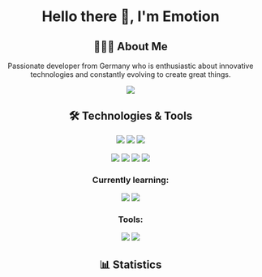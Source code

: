<h1 align="center"> Hello there 👋, I'm Emotion </h1>

<h2 align="center">🙋🏻‍♂️ About Me</h2>
<p align="center">Passionate developer from Germany who is enthusiastic about innovative technologies and constantly evolving to create great things.
</p>

<p align="center">
    <img src="https://komarev.com/ghpvc/?username=Emotion06">
</p>

<h2 align="center">🛠 Technologies & Tools </h2>

<p align="center">
    <!-- Lua -->
    <img src="https://img.shields.io/badge/lua-%232C2D72.svg?style=for-the-badge&logo=lua&logoColor=white&style=flat"/>
    <!-- HTML -->
    <img src="https://img.shields.io/badge/html5-%23E34F26.svg?style=for-the-badge&logo=html5&logoColor=white&style=flat"/>
    <!-- CSS -->
    <img src="https://img.shields.io/badge/css3-%231572B6.svg?style=for-the-badge&logo=css3&logoColor=white&style=flat"/>
    <br>
    <br>
    <!-- JavaScript -->
    <img src="https://img.shields.io/badge/-JavaScript-F7DF1E?logo=javascript&logoColor=white&style=flat"/>
    <!-- Vue.js -->
    <img src="https://img.shields.io/badge/vuejs-%2335495e.svg?style=for-the-badge&logo=vuedotjs&logoColor=%234FC08D&style=flatstyle=flat"/>
    <!-- Node.js -->
    <img src="https://img.shields.io/badge/-Node.js-339933?logo=node.js&logoColor=white&style=flat"/>
    <!-- React -->
    <img src="https://img.shields.io/badge/-React-61DAFB?logo=react&logoColor=white&style=flat"/>
</p>

<h3 align="center">Currently learning: </h3>
<p align="center">
    <!-- C# -->
    <img src="https://img.shields.io/badge/c%23-%23239120.svg?style=for-the-badge&logo=csharp&logoColor=white&style=flat"/>
    <!-- .NET -->
    <img src="https://img.shields.io/badge/.NET-5C2D91?style=for-the-badge&logo=.net&logoColor=white&style=flat"/>
</p>

<h3 align="center">Tools: </h3>
<p align="center">
    <!-- VS Code -->
    <img src="https://img.shields.io/badge/-VS%20Code-007ACC?logo=visual-studio-code&logoColor=white&style=flat"/>
    <!-- Visual Studio -->
    <img src="https://img.shields.io/badge/Visual%20Studio-5C2D91.svg?style=for-the-badge&logo=visual-studio&logoColor=white&style=flat"/>
</p>

<h2 align="center">📊 Statistics </h2>
<p align="center">
    <img src="https://github-readme-stats.vercel.app/api?username=Emotion06&show_icons=true&theme=cobalt" alt="">
</p>
